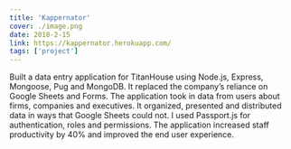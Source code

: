 ```yaml
---
title: 'Kappernator'
cover: ./image.png
date: 2018-2-15
link: https://kappernator.herokuapp.com/
tags: ['project']
---
```


Built a data entry application for TitanHouse using Node.js, Express, Mongoose, Pug and MongoDB. It replaced the company’s reliance on Google Sheets and Forms. The application took in data from users about firms, companies and executives. It organized, presented and distributed data in ways that Google Sheets could not. I used Passport.js for authentication, roles and permissions. The application increased staff productivity by 40% and improved the end user experience.
